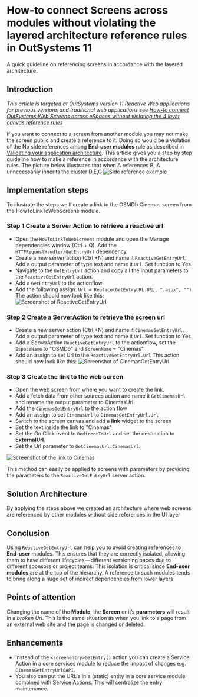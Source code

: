 # How-to connect Screens across modules without violating the layered architecture reference rules in OutSystems 11
A quick guideline on referencing screens in accordance with the layered architecture.
## Introduction
*This article is targeted at OutSystems version 11 Reactive Web applications for previous versions and traditional web applications see [How-to connect OutSystems Web Screens across eSpaces without violating the 4 layer canvas reference rules](https://itnext.io/how-to-connect-outsystems-web-screens-across-espaces-without-violating-the-no-side-reference-rule-b03f8aae16ac)*

If you want to connect to a screen from another module you may not make the screen public and create a reference to it. Doing so would be a violation of the No side references among **End-user modules** rule as described in [Validating your application architecture](https://success.outsystems.com/Support/Enterprise_Customers/Maintenance_and_Operations/Designing_the_Architecture_of_Your_OutSystems_Applications/Validating_your_application_architecture).
This article gives you a step by step guideline how to make a reference in accordance with the architecture rules.
The picture below illustrates that when A references B, A unnecessarily inherits the cluster D,E,G
![Side reference example](images/SideReferences.png)
## Implementation steps
To illustrate the steps we'll create a link to the OSMDb Cinemas screen from the HowToLinkToWebScreens module.
### Step 1 Create a Server Action to retrieve a reactive url
* Open the `HowToLinkToWebScreens` module and open the Manage dependencies window (Ctrl + Q). Add the `HTTPRequestHandler/GetEntryUrl` dependency.
* Create a new server action (Ctrl +N) and name it `ReactiveGetEntryUrl`. Add a output parameter of type text and name it `Url`. Set function to Yes.
* Navigate to the `GetEntryUrl` action and copy all the input parameters to the `ReactiveGetEntryUrl` action.
* Add a `GetEntryUrl` to the actionflow
* Add the following assign: `Url = Replace(GetEntryURL.URL, ".aspx", "")`
The action should now look like this:
![Screenshot of ReactiveGetEntryUrl](images/ReactiveGetEntryURL.png)
### Step 2 Create a ServerAction to retrieve the screen url
* Create a new server action (Ctrl +N) and name it `CinemasGetEntryUrl`. Add a output parameter of type text and name it `Url`. Set function to Yes.
* Add a ServerAction `ReactiveGetEntryUrl` to the actionflow, set the `EspaceName` to "OSMDb" and `ScreenName` = "Cinemas"
* Add an assign to set Url to the `ReactiveGetEntryUrl.Url`
This action should now look like this: ![Screenshot of CinemasGetEntryUrl](images/CinemasGetEntryUrl.png)
### Step 3 Create the link to the web screen
* Open the web screen from where you want to create the link.
* Add a fetch data from other sources action and name it `GetCinemasUrl` and rename the output parameter to CinemasUrl
* Add the `CinemasGetEntryUrl` to the action flow
* Add an assign to set `CinemasUrl` to `CinemasGetEntryUrl.Url`
* Switch to the screen canvas and add a **link** widget to the screen
* Set the text inside the link to "Cinemas"
* Set the On Click event to `RedirectToUrl` and set the destination to **ExternalUrl**.
* Set the Url parameter to `GetCinemasUrl.CinemasUrl`.

![Screenshot of the link to Cinemas](images/LinkToCinemas.png)

This method can easily be applied to screens with parameters by providing the parameters to the `ReactiveGetEntryUrl` server action.

## Solution Architecture
By applying the steps above we created an architecture where web screens are referenced by other modules without side references in the UI layer

## Conclusion
Using `ReactiveGetEntryUrl` can help you to avoid creating references to **End-user** modules. This ensures that they are correctly isolated, allowing them to have different lifecycles — different versioning paces due to different sponsors or project teams.
This isolation is critical since **End-user modules** are at the top of the hierarchy. A reference to such modules tends to bring along a huge set of indirect dependencies from lower layers.

## Points of attention
Changing the name of the **Module**, the **Screen** or it’s **parameters** will result in a *broken Url*. This is the same situation as when you link to a page from an external web site and the page is changed or deleted.
## Enhancements
* Instead of the `<screenentry>GetEntry()` action you can create a Service Action in a core services module to reduce the impact of changes e.g. `CinemasGetEntryUrlOAPI`.
* You also can put the URL's in a (static) entity in a core service module combined with Service Actions. This will centralize the entry maintenance.
